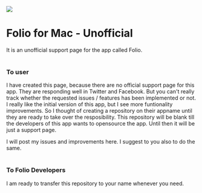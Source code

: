 <a href="http://folioformac.com" target="_blank"><img src="http://d36qj74a9sv41x.cloudfront.net/images/icon/icon_256x256.b1d124c0205ac7555beea1b6cb56936c.png"></a>

# Folio for Mac - Unofficial
It is an unofficial support page for the app called Folio. 
<br>
<br>
<h3>To user</h3>
I have created this page, because there are no official support page for this app. They are responding well in Twitter and Facebook. But you can't really track whether the requested issues / features has been implemented or not. I really like the initial version of this app, but I see more funtionality improvements. So I thought of creating a repository on their appname until they are ready to take over the resposibility. This repository will be blank till the developers of this app wants to opensource the app. Until then it will be just a support page.

I will post my issues and improvements here. I suggest to you also to do the same.
<br>
<br>
<h3>To Folio Developers</h3>
I am ready to transfer this repository to your name whenever you need.

